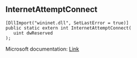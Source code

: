 ## InternetAttemptConnect

```
[DllImport("wininet.dll", SetLastError = true)]
public static extern int InternetAttemptConnect(
   uint dwReserved
);
```

Microsoft documentation: [Link](https://docs.microsoft.com/en-us/windows/win32/api/wininet/nf-wininet-internetattemptconnect)
